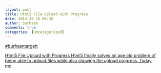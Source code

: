 ```yaml
---
layout: post
title: Html5 File Upload with Progress
date: 2014-12-15 08:35
author: burhaan
comments: true
categories: [Uncategorized]
---
```

<a rel="nofollow" class="ot-hashtag" href="https://plus.google.com/s/%23burhaantargett">#burhaantargett</a>﻿<p class='wdgpo_gplus_attachment wdgpo_gplus_article_attachment'><a class='wdgpo_gplus_article_attachment_link' href='http://www.matlus.com/html5-file-upload-with-progress/'>Html5 File Upload with Progress Html5 finally solves an age old problem of being able to upload files while also showing the upload progress. Today mo</a></p>
